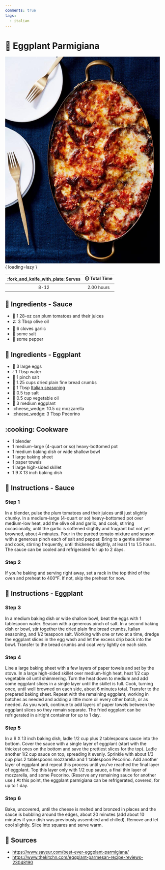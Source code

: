 ```yaml
---
comments: true
tags:
  - italian
---
```

# :eggplant: Eggplant Parmigiana

![Eggplant Parmigiana](../assets/images/eggplant-parmigiana.jpg){ loading=lazy }

| :fork_and_knife_with_plate: Serves | :timer_clock: Total Time |
|:----------------------------------:|:-----------------------: |
| 8-12 | 2.00 hours |

## :salt: Ingredients - Sauce

- :tomato: 1 28-oz can plum tomatoes and their juices
- :olive: 3 Tbsp olive oil
- :garlic: 6 cloves garlic
- :salt: some salt
- :salt: some pepper

## :salt: Ingredients - Eggplant

- :egg: 3 large eggs
- :droplet: 1 Tbsp water
- :salt: 1 pinch salt
- :bread: 1.25 cups dried plain fine bread crumbs
- :herb: 1 Tbsp [Italian seasoning][1]
- :salt: 0.5 tsp salt
- :carrot: 0.5 cup vegetable oil
- :eggplant: 3 medium eggplant
- :cheese_wedge: 10.5 oz mozzarella
- :cheese_wedge: 3 Tbsp Pecorino

## :cooking: Cookware

- 1 blender
- 1 medium–large (4-quart or so) heavy-bottomed pot
- 1 medium baking dish or wide shallow bowl
- 1 large baking sheet
- 1 paper towels
- 1 large high-sided skillet
- 1 9 X 13 inch baking dish

## :pencil: Instructions - Sauce

### Step 1

In a blender, pulse the plum tomatoes and their juices until just slightly chunky. In a medium–large
(4-quart or so) heavy-bottomed pot over medium-low heat, add the olive oil and garlic, and cook, stirring occasionally,
until the garlic is softened slightly and fragrant but not yet browned, about 4 minutes. Pour in the puréed tomato
mixture and season with a generous pinch each of salt and pepper. Bring to a gentle simmer and cook, stirring
frequently, until thickened slightly, at least 1 to 1.5 hours. The sauce can be cooled and refrigerated for up to 2
days.

### Step 2

If you’re baking and serving right away, set a rack in the top third of the oven and preheat to 400°F. If not, skip
the preheat for now.

## :pencil: Instructions - Eggplant

### Step 3

In a medium baking dish or wide shallow bowl, beat the eggs with 1 tablespoon water. Season with a generous pinch of
salt. In a second baking dish or bowl, stir together the dried plain fine bread crumbs, Italian seasoning, and 1/2
teaspoon salt. Working with one or two at a time, dredge the eggplant slices in the egg wash and let the excess drip
back into the bowl. Transfer to the bread crumbs and coat very lightly on each side.

### Step 4

Line a large baking sheet with a few layers of paper towels and set by the stove. In a large high-sided skillet over
medium-high heat, heat 1/2 cup vegetable oil until shimmering. Turn the heat down to medium and add some eggplant slices
in a single layer until the skillet is full. Cook, turning once, until well browned on each side, about 6 minutes total.
Transfer to the prepared baking sheet. Repeat with the remaining eggplant, working in batches as needed and adding a
little more oil every other batch, or as needed. As you work, continue to add layers of paper towels between the
eggplant slices so they remain separate. The fried eggplant can be refrigerated in airtight container for up to 1 day.

### Step 5

In a 9 X 13 inch baking dish, ladle 1/2 cup plus 2 tablespoons sauce into the bottom. Cover the sauce with a single
layer of eggplant (start with the thickest ones on the bottom and save the prettiest slices for the top). Ladle another
1/2 cup sauce on top, spreading it evenly. Sprinkle with about 1/3 cup plus 2 tablespoons mozzarella and 1 tablespoon
Pecorino. Add another layer of eggplant and repeat this process until you’ve reached the final layer of eggplant. Top
this layer only with 1/2 cup sauce, a final thin layer of mozzarella, and some Pecorino. (Reserve any remaining sauce
for another use.) At this point, the eggplant parmigiana can be refrigerated, covered, for up to 1 day.

### Step 6

Bake, uncovered, until the cheese is melted and bronzed in places and the sauce is bubbling around the edges, about 20
minutes (add about 10 minutes if your dish was previously assembled and chilled). Remove and let cool slightly. Slice
into squares and serve warm.

## :link: Sources

- <https://www.saveur.com/best-ever-eggplant-parmigiana/>
- <https://www.thekitchn.com/eggplant-parmesan-recipe-reviews-23048190>

[1]: <../ingredients/seasonings/italian-seasoning.md>
